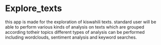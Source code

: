 # Explore_texts
this app is made for the exploration of kiswahili texts.
standard user will be able to perform various kinds of analysis on texts which are grouped according totheir topics
different types of analysis can be performed including wordclouds, sentiment analysis and keyword searches.
